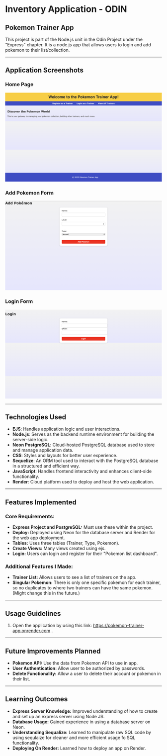 # **Inventory Application - ODIN**

## **Pokemon Trainer App**
This project is part of the Node.js unit in the Odin Project under the "Express" chapter. It is a node.js app that allows users to login and add pokemon to their list/collection.

---

## **Application Screenshots**

### **Home Page**  
![Home Page Screenshot](images/home-page.png)  

### **Add Pokemon Form**  
![Add Pokemon Screenshot](images/add-form.png)  

### **Login Form**  
![Login In Screenshot](images/login-form.png)  

---

## **Technologies Used**
- **EJS**: Handles application logic and user interactions.
- **Node.js**: Serves as the backend runtime environment for building the server-side logic.
- **Neon PostgreSQL**: Cloud-hosted PostgreSQL database used to store and manage application data.
- **CSS**: Styles and layouts for better user experience.
- **Sequelize**: An ORM tool used to interact with the PostgreSQL database in a structured and efficient way.
- **JavaScript**: Handles frontend interactivity and enhances client-side functionality.
- **Render**: Cloud platform used to deploy and host the web application.

---

## **Features Implemented**

### **Core Requirements:**
- **Express Project and PostgreSQL:** Must use these within the project.
- **Deploy:** Deployed using Neon for the database server and Render for the web app deployment.
- **Tables:** Uses three tables (Trainer, Type, Pokemon).
- **Create Views:** Many views created using ejs.
- **Login:** Users can login and register for their "Pokemon list dashboard".

### **Additional Features I Made:**
- **Trainer List:** Allows users to see a list of trainers on the app.
- **Singular Pokemon:** There is only one specific pokemon for each trainer, so no duplicates to where two trainers can have the same pokemon. (Might change this in the future.)

---

## **Usage Guidelines**
1. Open the application by using this link: https://pokemon-trainer-app.onrender.com .
---

## **Future Improvements Planned**
- **Pokemon API:** Use the data from Pokemon API to use in app.
- **User Authentication:** Allow user to be authorized by passwords.
- **Delete Functionality:** Allow a user to delete their account or pokemon in their list.
---

## **Learning Outcomes**
- **Express Server Knowledge:** Improved understanding of how to create and set up an express server using Node JS.
- **Database Usage:** Gained experience in using a database server on Neon.
- **Understanding Sequalize:** Learned to manipulate raw SQL code by using sequlaize for cleaner and more efficient usage fo SQL functionality.
- **Deploying On Render:** Learned how to deploy an app on Render.


<!-- 
Tasks To-Do For Portfolio:
1. Use the pokemon api to have pictures and font for the app.
2. User Authentication for each user with a trainer account
3. Update the CSS




-->
